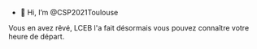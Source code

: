 - 👋 Hi, I’m @CSP2021Toulouse

Vous en avez rêvé, LCEB l'a fait
désormais vous pouvez connaître votre heure de départ.
